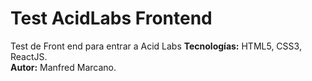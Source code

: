 # Test AcidLabs Frontend
Test de Front end para entrar a Acid Labs
<b>Tecnologías:</b> HTML5, CSS3, ReactJS.<br>
<b>Autor:</b> Manfred Marcano.
